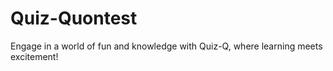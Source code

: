 # Quiz-Quontest
Engage in a world of fun and knowledge with Quiz-Q, where learning meets excitement!
